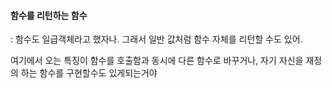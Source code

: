 #### 함수를 리턴하는 함수

: 함수도 일급객체라고 했자나. 그래서 일반 값처럼 함수 자체를 리턴할 수도 있어. 

여기에서 오는 특징이 함수를 호출함과 동시에 다른 함수로 바꾸거나, 자기 자신을 재정의 하는 함수를 구현할수도 있게되는거야
